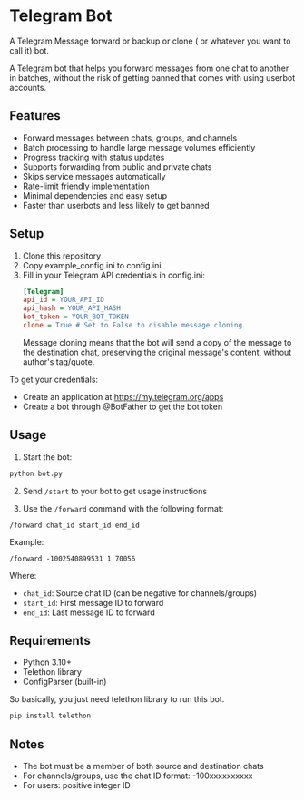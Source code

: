 # Telegram Bot

A Telegram Message forward or backup or clone ( or whatever you want to call it) bot.

A Telegram bot that helps you forward messages from one chat to another in batches, without the risk of getting banned that comes with using userbot accounts.


## Features

- Forward messages between chats, groups, and channels
- Batch processing to handle large message volumes efficiently
- Progress tracking with status updates
- Supports forwarding from public and private chats
- Skips service messages automatically
- Rate-limit friendly implementation
- Minimal dependencies and easy setup
- Faster than userbots and less likely to get banned

## Setup

1. Clone this repository
2. Copy example_config.ini to config.ini
3. Fill in your Telegram API credentials in config.ini:
   ```ini
   [Telegram]
   api_id = YOUR_API_ID
   api_hash = YOUR_API_HASH
   bot_token = YOUR_BOT_TOKEN
   clone = True # Set to False to disable message cloning
   ```
   Message cloning means that the bot will send a copy of the message to the destination chat, preserving the original message's content, without author's tag/quote.

To get your credentials:
- Create an application at https://my.telegram.org/apps
- Create a bot through @BotFather to get the bot token

## Usage

1. Start the bot:
```sh
python bot.py
```

2. Send `/start` to your bot to get usage instructions

3. Use the `/forward` command with the following format:
```
/forward chat_id start_id end_id
```
Example:
```
/forward -1002540899531 1 70056
```

Where:
- `chat_id`: Source chat ID (can be negative for channels/groups)
- `start_id`: First message ID to forward
- `end_id`: Last message ID to forward

## Requirements

- Python 3.10+
- Telethon library
- ConfigParser (built-in)

So basically, you just need telethon library to run this bot.

```sh
pip install telethon
```

## Notes

- The bot must be a member of both source and destination chats
- For channels/groups, use the chat ID format: -100xxxxxxxxxx
- For users: positive integer ID
